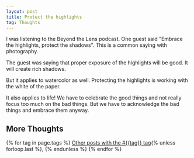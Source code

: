 ```yaml
---
layout: post
title: Protect the highlights
tag: Thoughts
---
```


I was listening to the Beyond the Lens podcast. One guest said "Embrace the highlights, protect the shadows". This is a common saying with photography.

The guest was saying that proper exposure of the highlights will be good. It will create rich shadows.

But it applies to watercolor as well. Protecting the highlights is working with the white of the paper. 

It also applies to life! We have to celebrate the good things and not really focus too much on the bad things. But we have to acknowledge the bad things and embrace them anyway.

## More Thoughts

  {% for tag in page.tags %}
  <a class="post" href="/tag/{{tag}}">Other posts with the #{{tag}} tag</a>{% unless forloop.last %}, {% endunless %}
  {% endfor %}

